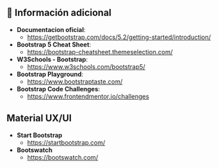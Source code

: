 ## 📌 Información adicional 
- **Documentacion oficial**: 
    - https://getbootstrap.com/docs/5.2/getting-started/introduction/
- **Bootstrap 5 Cheat Sheet**: 
    - https://bootstrap-cheatsheet.themeselection.com/
- **W3Schools - Bootstrap**: 
    - https://www.w3schools.com/bootstrap5/
- **Bootstrap Playground**: 
    - https://www.bootstraptaste.com/
- **Bootstrap Code Challenges**: 
    - https://www.frontendmentor.io/challenges

## Material UX/UI
- **Start Bootstrap**
    - https://startbootstrap.com/
- **Bootswatch**
    - https://bootswatch.com/